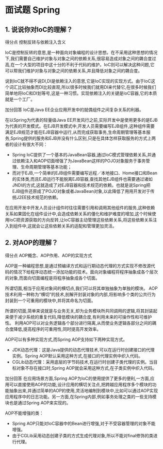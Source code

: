 # 面试题 Spring

## 1. 说说你对IoC的理解？

得分点 控制反转与依赖注入含义

IoC是控制反转的意思,是一种面向对象编程的设计思想。在不采用这种思想的情况下,我们需要自己维护对象与对象之间的依赖关系,很容易造成对象之间的耦合度过高,在一个大型的项目中这十分的不利于代码的维护。IoC则可以解决这种问题,它可以帮我们维护对象与对象之间的依赖关系,并且降低对象之间的耦合度。

说到IoC就不得不说DI,DI是依赖注入的意思,它是IoC实现的实现方式。由于IoC这个词汇比较抽象而DI比较直观,所以很多时候我们就用DI来代替它,在很多时候我们简单地将IoC和DI划等号,这是一种习惯。实现依赖注入的关键是IoC容器,它的本质就是一个工厂。

加分回答 IoC是Java EE企业应用开发中的就偶组件之间复杂关系的利器。

在以Spring为代表的轻量级Java EE开发风行之前,实际开发中是使用更多的是EJB为代表的开发模式。在EJB开发模式中,开发人员需要编写EJB组件,这种组件需要满足EJB规范才能在EJB容器中运行,从而完成获取事务,生命周期管理等基本服务,Spring提供的服务和EJB并没有什么区别,只是在具体怎样获取服务的方式上两者的设计有很大不同：

- Spring IoC提供了一个基本的JavaBean容器,通过IoC模式管理依赖关系,并通过依赖注入和AOP切面增强了为JavaBean这样的POJO对象服务于事务管理、生命周期管理等基本功能；
- 而对于EJB,一个简单的EJB组件需要编写远程／本地接口、Home接口和Bean的实体类,而且EJB运行不能脱离EJB容器,查找其他EJB组件也需要通过诸如JNDI的方式,这就造成了对EJB容器和技术规范的依赖。也就是说Spring把EJB组件还原成了POJO对象或者JavaBean对象,以此降低了用用开发对于传统J2EE技术规范的依赖。

在应用开发中开发人员设计组件时往往需要引用和调用其他组件的服务,这种依赖关系如果固化在组件设计中,会造成依赖关系的僵化和维护难度的增加,这个时候使用IoC把资源获取的方向反转,让IoC容器主动管理这些依赖关系,将这些依赖关系注入到组件中,这就会让这些依赖关系的适配和管理更加灵活。

## 2. 对AOP的理解？

得分点 AOP概念、AOP作用、AOP的实现方式

AOP是一种编程思想,是通过预编译方式和运行期动态代理的方式实现不修改源代码的情况下给程序动态统一添加功能的技术。面向对象编程将程序抽象成各个层次的对象,而面向切面编程是将程序抽象成各个切面。

所谓切面,相当于应用对象间的横切点,我们可以将其单独抽象为单独的模块。 AOP技术利用一种称为“横切”的技术,剖解开封装对象的内部,将影响多个类的公共行为封装到一个可重用的模块中,并将其命名为切面。

所谓的切面,简单来说就是与业务无关,却为业务模块所共同调用的逻辑,将其封装起来便于减少系统的重复代码,降低模块的耦合度,有利用未来的可操作性和可维护性。 利用AOP可以对业务逻辑各个部分进行隔离,从而使业务逻辑各部分之间的耦合度降低,提高程序的可重用性,同时提高开发效率。

AOP可以有多种实现方式,而Spring AOP支持如下两种实现方式。

- JDK动态代理：这是Java提供的动态代理技术,可以在运行时创建接口的代理实例。Spring AOP默认采用这种方式,在接口的代理实例中织入代码。
- CGLib动态代理：采用底层的字节码技术,在运行时创建子类代理的实例。当目标对象不存在接口时,Spring AOP就会采用这种方式,在子类实例中织入代码。

加分回答 在应用场景方面,Spring AOP为IoC的使用提供了更多的便利,一方面,应用可以直接使用AOP的功能,设计应用的横切关注点,把跨越应用程序多个模块的功能抽象出来,并通过简单的AOP的使用,灵活地编制到模块中,比如可以通过AOP实现应用程序中的日志功能。另一方面,在Spring内部,例如事务处理之类的一些支持模块也是通过Spring AOP来实现的。

AOP不能增强的类：

- Spring AOP只能对IoC容器中的Bean进行增强,对于不受容器管理的对象不能增强。
- 由于CGLib采用动态创建子类的方式生成代理对象,所以不能对final修饰的类进行代理。


